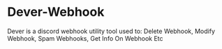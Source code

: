 # Dever-Webhook
Dever is a discord webhook utility tool used to: Delete Webhook, Modify Webhook, Spam Webhooks, Get Info On Webhook Etc

